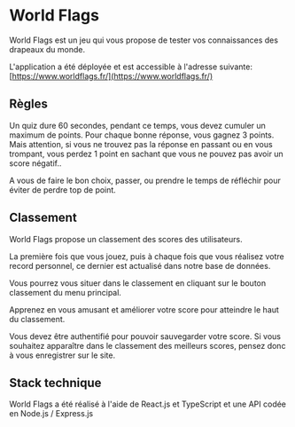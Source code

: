 # World Flags

World Flags est un jeu qui vous propose de tester vos connaissances des drapeaux du monde.

L'application a été déployée et est accessible à l'adresse suivante: [https://www.worldflags.fr/](https://www.worldflags.fr/)

## Règles

Un quiz dure 60 secondes, pendant ce temps, vous devez cumuler un maximum de points. Pour chaque bonne réponse, vous gagnez 3 points. Mais attention, si vous ne trouvez pas la réponse en passant ou en vous trompant, vous perdez 1 point en sachant que vous ne pouvez pas avoir un score négatif..

A vous de faire le bon choix, passer, ou prendre le temps de réfléchir pour éviter de perdre top de point.

## Classement

World Flags propose un classement des scores des utilisateurs.

La première fois que vous jouez, puis à chaque fois que vous réalisez votre record personnel, ce dernier est actualisé dans notre base de données.

Vous pourrez vous situer dans le classement en cliquant sur le bouton classement du menu principal.

Apprenez en vous amusant et améliorer votre score pour atteindre le haut du classement.

Vous devez être authentifié pour pouvoir sauvegarder votre score. Si vous souhaitez apparaître dans le classement des meilleurs scores, pensez donc à vous enregistrer sur le site.

## Stack technique

World Flags a été réalisé à l'aide de React.js et TypeScript et une API codée en Node.js / Express.js
